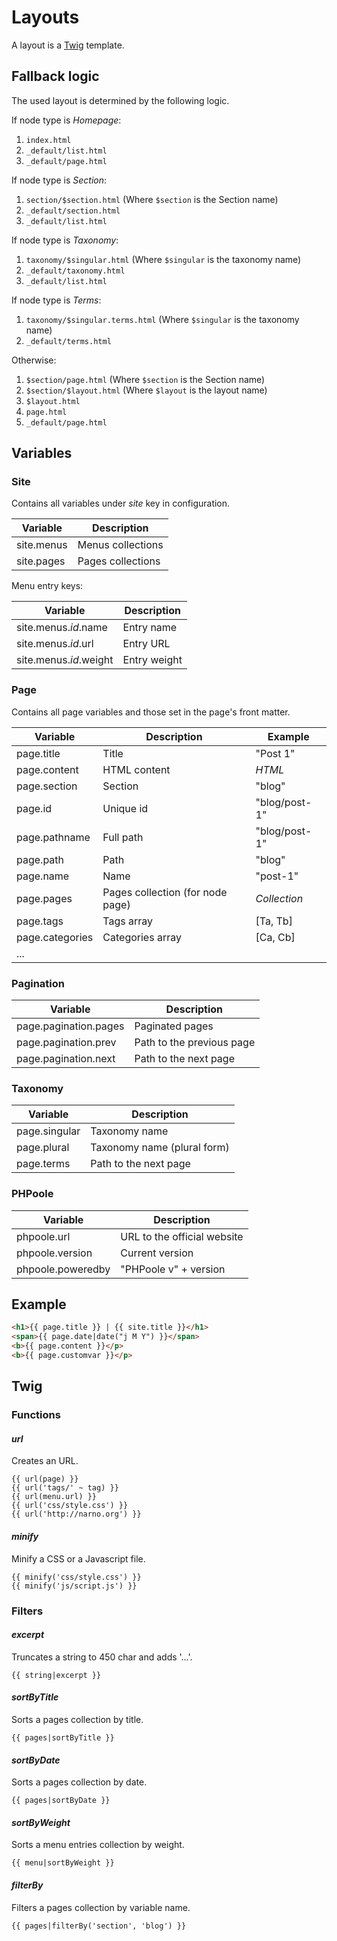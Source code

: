 <!--
layout: documentation.html
-->
# Layouts

A layout is a [Twig](http://twig.sensiolabs.org) template.

## Fallback logic

The used layout is determined by the following logic.

If node type is _Homepage_:
 1. ```index.html```
 2. ```_default/list.html```
 3. ```_default/page.html```

If node type is _Section_:
 1. ```section/$section.html``` (Where ```$section``` is the Section name)
 2. ```_default/section.html```
 3. ```_default/list.html```

If node type is _Taxonomy_:
 1. ```taxonomy/$singular.html``` (Where ```$singular``` is the taxonomy name)
 2. ```_default/taxonomy.html```
 3. ```_default/list.html```

If node type is _Terms_:
 1. ```taxonomy/$singular.terms.html``` (Where ```$singular``` is the taxonomy name)
 2. ```_default/terms.html```

Otherwise:
 1. ```$section/page.html``` (Where ```$section``` is the Section name)
 2. ```$section/$layout.html``` (Where ```$layout``` is the layout name)
 3. ```$layout.html```
 4. ```page.html```
 5. ```_default/page.html```

## Variables

### Site

Contains all variables under _site_ key in configuration.

| Variable      | Description       |
| ------------- | ----------------- |
| site.menus    | Menus collections |
| site.pages    | Pages collections |

Menu entry keys:

| Variable               | Description  |
| ---------------------- | ------------ |
| site.menus._id_.name   | Entry name   |
| site.menus._id_.url    | Entry URL    |
| site.menus._id_.weight | Entry weight |

### Page

Contains all page variables and those set in the page's front matter.

| Variable        | Description                      | Example       |
| --------------- | -------------------------------- | ------------- |
| page.title      | Title                            | "Post 1"      |
| page.content    | HTML content                     | _HTML_        |
| page.section    | Section                          | "blog"        |
| page.id         | Unique id                        | "blog/post-1" |
| page.pathname   | Full path                        | "blog/post-1" |
| page.path       | Path                             | "blog"        |
| page.name       | Name                             | "post-1"      |
| page.pages      | Pages collection (for node page) | _Collection_  |
| page.tags       | Tags array                       | [Ta, Tb]      |
| page.categories | Categories array                 | [Ca, Cb]      |
| ...             |                                  |               |

### Pagination

| Variable              | Description               |
| --------------------- | ------------------------- |
| page.pagination.pages | Paginated pages           |
| page.pagination.prev  | Path to the previous page |
| page.pagination.next  | Path to the next page     |

### Taxonomy

| Variable      | Description                 |
| ------------- | --------------------------- |
| page.singular | Taxonomy name               |
| page.plural   | Taxonomy name (plural form) |
| page.terms    | Path to the next page       |

### PHPoole

| Variable          | Description                 |
| ----------------- | --------------------------- |
| phpoole.url       | URL to the official website |
| phpoole.version   | Current version             |  
| phpoole.poweredby | "PHPoole v" + version       |

## Example

```html
<h1>{{ page.title }} | {{ site.title }}</h1>
<span>{{ page.date|date("j M Y") }}</span>
<b>{{ page.content }}</p>
<b>{{ page.customvar }}</p>
```

## Twig

### Functions

#### _url_

Creates an URL.
```
{{ url(page) }}
{{ url('tags/' ~ tag) }}
{{ url(menu.url) }}
{{ url('css/style.css') }}
{{ url('http://narno.org') }}
```

#### _minify_

Minify a CSS or a Javascript file.
```
{{ minify('css/style.css') }}
{{ minify('js/script.js') }}
```

### Filters

#### _excerpt_

Truncates a string to 450 char and adds '…'.
```
{{ string|excerpt }}
```

#### _sortByTitle_

Sorts a pages collection by title.
```
{{ pages|sortByTitle }}
```

#### _sortByDate_

Sorts a pages collection by date.
```
{{ pages|sortByDate }}
```

#### _sortByWeight_

Sorts a menu entries collection by weight.
```
{{ menu|sortByWeight }}
```

#### _filterBy_

Filters a pages collection by variable name.
```
{{ pages|filterBy('section', 'blog') }}
```
